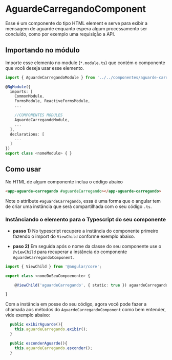 # AguardeCarregandoComponent

Esse é um componente do tipo HTML element e serve para exibir a mensagem de aguarde enquanto espera algum processamento ser concluído, como por exemplo uma requisição a API.


## Importando no módulo

Importe esse elemento no module (`*.module.ts`) que contém o componente que você deseja usar esse elemento.
```ts
import { AguardeCarregandoModule } from '../../componentes/aguarde-carregando/aguarde-carregando.module';

@NgModule({
  imports: [
    CommonModule,
    FormsModule, ReactiveFormsModule,
    ...

    //COMPONENTES MODULES
    AguardeCarregandoModule,
    ...
  ],
  declarations: [
    ...
  ]
})
export class <nomeModulo> { }

```

## Como usar

No HTML de algum componente inclua o código abaixo
```html
<app-aguarde-carregando #aguardeCarregando></app-aguarde-carregando>
```

Note o attribute `#aguardeCarregando`, essa é uma forma que o angular tem de criar uma instância que será compartilhada com o seu código `.ts`.


### Instânciando o elemento para o Typescript do seu componente

* **passo 1)** No typescript recupere a instância do componente primeiro fazendo o import do `ViewChild` conforme exemplo abaixo.

* **paso 2)** Em seguida após o nome da classe do seu componente use o `@viewChild` para recuperar a instância do componente `AguardeCarregandoComponent`.


```ts
import { ViewChild } from '@angular/core';

export class <nomeDoSeuCompoenente> {

    @ViewChild('aguardeCarregando', { static: true }) aguardeCarregando: AguardeCarregandoComponent;

}

```

Com a instância em posse do seu código, agora você pode fazer a chamada aos métodos do `AguardeCarregandoComponent` como bem entender, vide exemplo abaixo:

```ts
  public exibirAguarde(){
    this.aguardeCarregando.exibir();
  }

  public esconderAguarde(){
    this.aguardeCarregando.esconder();
  }
```